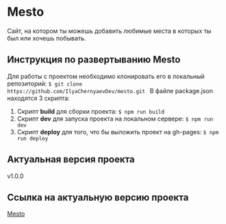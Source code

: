 # Mesto
Сайт, на котором ты можешь добавить любимые места в которых ты был или хочешь побывать.

## Инструкция по развертыванию Mesto
Для работы с проектом необходимо клонировать его в локальный репозиторий:
`$ git clone https://github.com/IlyaChernyaevDev/mesto.git
`
В файле package.json находятся 3 скрипта:
1. Cкрипт **build** для сборки проекта:
`$ npm run build`
2. Скрипт **dev** для запуска проекта на локальном сервере:
`$ npm run dev`
3. Скрипт **deploy** для того, что бы выложить проект на gh-pages:
`$ npm run deploy`

## Актуальная версия проекта
v1.0.0

## Ссылка на актуальную версию проекта
[Mesto](https://ilyachernyaevdev.github.io/mesto/)